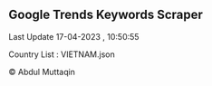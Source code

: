 

## Google Trends Keywords Scraper 
 
Last Update 17-04-2023 , 10:50:55

Country List :
VIETNAM.json



© Abdul Muttaqin 
